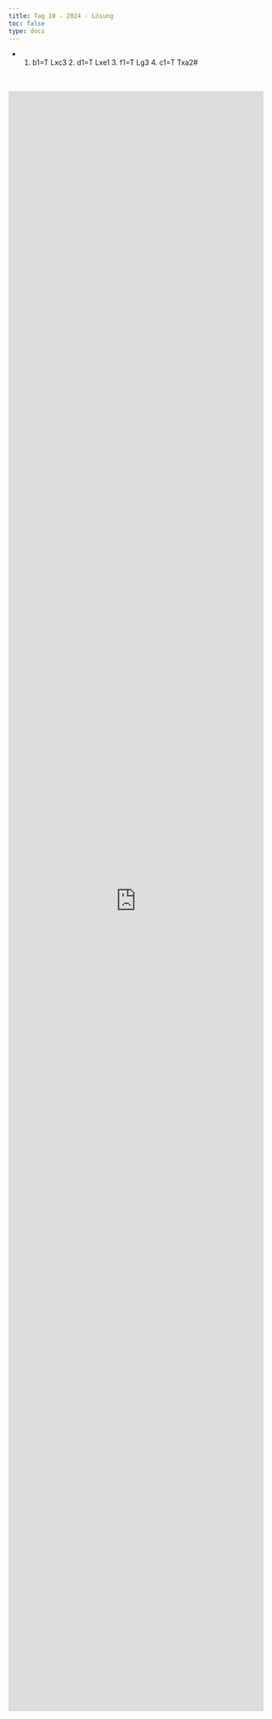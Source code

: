 ```yaml
---
title: Tag 10 - 2024 - Lösung 
toc: false
type: docs
---
```



- 1. b1=T Lxc3 2. d1=T Lxe1 3. f1=T Lg3 4. c1=T Txa2#


<br>
<br>
<iframe 
    style="width: 100%; height: 80vh;" 
    src="https://lichess.org/study/PrONOirR/YrGfqjDA" 
    frameborder="0">
</iframe>
